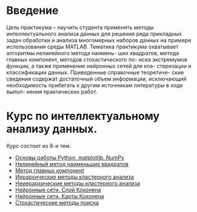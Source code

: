 # Введение
Цель практикума – научить студента применять методы интеллектуального
анализа данных для решения ряда прикладных задач обработки и анализа
многомерных наборов данных на примере использования среды MATLAB.
Тематика практикума охватывает алгоритмы нелинейного метода наимень-
ших квадратов, метода главных компонент, методов стохастического по-
иска экстремумов функции, а также применение нейронных сетей для кла-
стеризации и классификации данных. Приведенные справочные теоретиче-
ские сведения содержат достаточный объем информации, исключающий
необходимость прибегать к другим источникам литературы в ходе выпол-
нения практических работ.


# Курс по интеллектуальному анализу данных. 
Курс состоит из 8-и тем.

* [Основы работы Python, matplotlib, NumPy ](Task1)
* [Нелинейный метод наименьших квадратов](Task2)
* [Метод главных компонент](Task3)
* [Иерархические методы кластерного анализа](Task4)
* [Неиерархические методы кластерного анализа](Task5)
* [Нейронные сети. Слой Кохонена](Task6)
* [Нейронные сети. Карты Кохонена](Task7)
* [Стохастические методы поиска](Task8)

